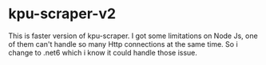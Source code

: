 # kpu-scraper-v2
This is faster version of kpu-scraper. I got some limitations on Node Js, one of them can't handle so many Http connections at the same time. So i change to .net6 which i know it could handle those issue.
